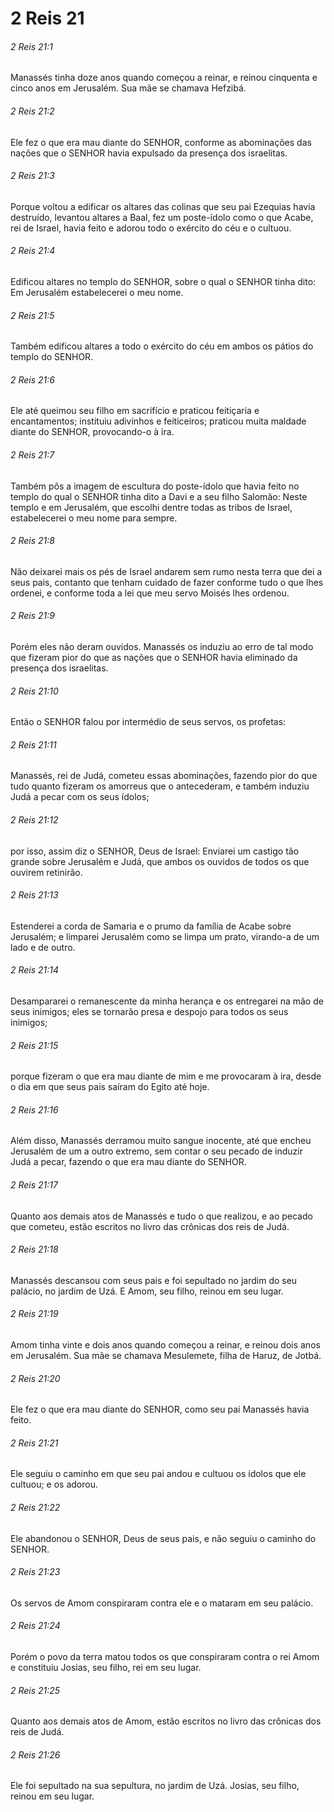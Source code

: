 # 2 Reis 21

###### 2 Reis 21:1

Manassés tinha doze anos quando começou a reinar, e reinou cinquenta e cinco anos em Jerusalém. Sua mãe se chamava Hefzibá.

###### 2 Reis 21:2

Ele fez o que era mau diante do SENHOR, conforme as abominações das nações que o SENHOR havia expulsado da presença dos israelitas.

###### 2 Reis 21:3

Porque voltou a edificar os altares das colinas que seu pai Ezequias havia destruído, levantou altares a Baal, fez um poste-ídolo como o que Acabe, rei de Israel, havia feito e adorou todo o exército do céu e o cultuou.

###### 2 Reis 21:4

Edificou altares no templo do SENHOR, sobre o qual o SENHOR tinha dito: Em Jerusalém estabelecerei o meu nome.

###### 2 Reis 21:5

Também edificou altares a todo o exército do céu em ambos os pátios do templo do SENHOR.

###### 2 Reis 21:6

Ele até queimou seu filho em sacrifício e praticou feitiçaria e encantamentos; instituiu adivinhos e feiticeiros; praticou muita maldade diante do SENHOR, provocando-o à ira.

###### 2 Reis 21:7

Também pôs a imagem de escultura do poste-ídolo que havia feito no templo do qual o SENHOR tinha dito a Davi e a seu filho Salomão: Neste templo e em Jerusalém, que escolhi dentre todas as tribos de Israel, estabelecerei o meu nome para sempre.

###### 2 Reis 21:8

Não deixarei mais os pés de Israel andarem sem rumo nesta terra que dei a seus pais, contanto que tenham cuidado de fazer conforme tudo o que lhes ordenei, e conforme toda a lei que meu servo Moisés lhes ordenou.

###### 2 Reis 21:9

Porém eles não deram ouvidos. Manassés os induziu ao erro de tal modo que fizeram pior do que as nações que o SENHOR havia eliminado da presença dos israelitas.

###### 2 Reis 21:10

Então o SENHOR falou por intermédio de seus servos, os profetas:

###### 2 Reis 21:11

Manassés, rei de Judá, cometeu essas abominações, fazendo pior do que tudo quanto fizeram os amorreus que o antecederam, e também induziu Judá a pecar com os seus ídolos;

###### 2 Reis 21:12

por isso, assim diz o SENHOR, Deus de Israel: Enviarei um castigo tão grande sobre Jerusalém e Judá, que ambos os ouvidos de todos os que ouvirem retinirão.

###### 2 Reis 21:13

Estenderei a corda de Samaria e o prumo da família de Acabe sobre Jerusalém; e limparei Jerusalém como se limpa um prato, virando-a de um lado e de outro.

###### 2 Reis 21:14

Desampararei o remanescente da minha herança e os entregarei na mão de seus inimigos; eles se tornarão presa e despojo para todos os seus inimigos;

###### 2 Reis 21:15

porque fizeram o que era mau diante de mim e me provocaram à ira, desde o dia em que seus pais saíram do Egito até hoje.

###### 2 Reis 21:16

Além disso, Manassés derramou muito sangue inocente, até que encheu Jerusalém de um a outro extremo, sem contar o seu pecado de induzir Judá a pecar, fazendo o que era mau diante do SENHOR.

###### 2 Reis 21:17

Quanto aos demais atos de Manassés e tudo o que realizou, e ao pecado que cometeu, estão escritos no livro das crônicas dos reis de Judá.

###### 2 Reis 21:18

Manassés descansou com seus pais e foi sepultado no jardim do seu palácio, no jardim de Uzá. E Amom, seu filho, reinou em seu lugar.

###### 2 Reis 21:19

Amom tinha vinte e dois anos quando começou a reinar, e reinou dois anos em Jerusalém. Sua mãe se chamava Mesulemete, filha de Haruz, de Jotbá.

###### 2 Reis 21:20

Ele fez o que era mau diante do SENHOR, como seu pai Manassés havia feito.

###### 2 Reis 21:21

Ele seguiu o caminho em que seu pai andou e cultuou os ídolos que ele cultuou; e os adorou.

###### 2 Reis 21:22

Ele abandonou o SENHOR, Deus de seus pais, e não seguiu o caminho do SENHOR.

###### 2 Reis 21:23

Os servos de Amom conspiraram contra ele e o mataram em seu palácio.

###### 2 Reis 21:24

Porém o povo da terra matou todos os que conspiraram contra o rei Amom e constituiu Josias, seu filho, rei em seu lugar.

###### 2 Reis 21:25

Quanto aos demais atos de Amom, estão escritos no livro das crônicas dos reis de Judá.

###### 2 Reis 21:26

Ele foi sepultado na sua sepultura, no jardim de Uzá. Josias, seu filho, reinou em seu lugar.

